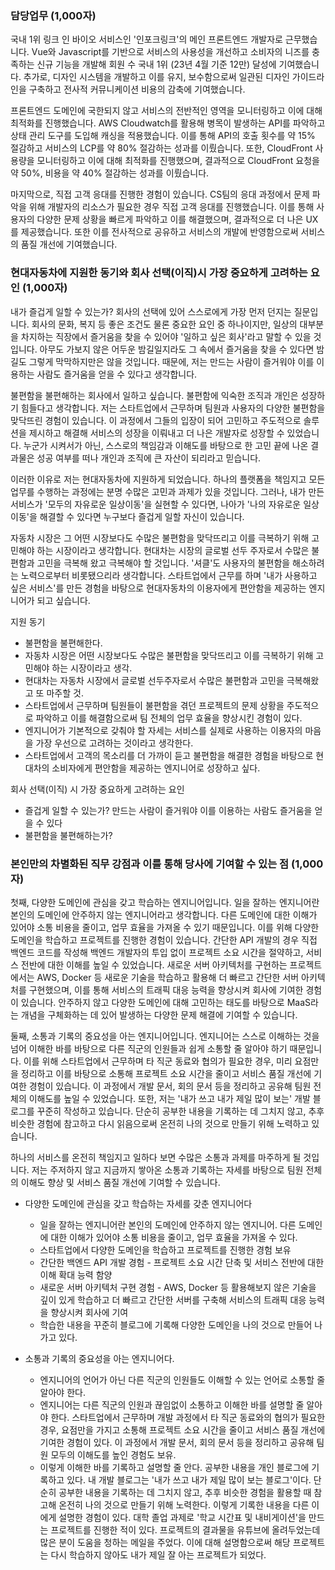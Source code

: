 ### 담당업무 (1,000자)
국내 1위 링크 인 바이오 서비스인 '인포크링크'의 메인 프론트엔드 개발자로 근무했습니다.
Vue와 Javascript를 기반으로 서비스의 사용성을 개선하고 소비자의 니즈를 충족하는 신규 기능을 개발해 회원 수 국내 1위 (23년 4월 기준 12만) 달성에 기여했습니다.
추가로, 디자인 시스템을 개발하고 이를 유지, 보수함으로써 일관된 디자인 가이드라인을 구축하고 전사적 커뮤니케이션 비용의 감축에 기여했습니다.

프론트엔드 도메인에 국한되지 않고 서비스의 전반적인 영역을 모니터링하고 이에 대해 최적화를 진행했습니다.
AWS Cloudwatch를 활용해 병목이 발생하는 API를 파악하고 상태 관리 도구를 도입해 캐싱을 적용했습니다. 이를 통해 API의 호출 횟수를 약 15% 절감하고 서비스의 LCP를 약 80% 절감하는 성과를 이뤘습니다.
또한, CloudFront 사용량을 모니터링하고 이에 대해 최적화를 진행했으며, 결과적으로 CloudFront 요청을 약 50%, 비용을 약 40% 절감하는 성과를 이뤘습니다.

마지막으로, 직접 고객 응대를 진행한 경험이 있습니다.
CS팀의 응대 과정에서 문제 파악을 위해 개발자의 리소스가 필요한 경우 직접 고객 응대를 진행했습니다.
이를 통해 사용자의 다양한 문제 상황을 빠르게 파악하고 이를 해결했으며, 결과적으로 더 나은 UX를 제공했습니다.
또한 이를 전사적으로 공유하고 서비스의 개발에 반영함으로써 서비스의 품질 개선에 기여했습니다.

### 현대자동차에 지원한 동기와 회사 선택(이직)시 가장 중요하게 고려하는 요인 (1,000자)
내가 즐겁게 일할 수 있는가?
회사의 선택에 있어 스스로에게 가장 먼저 던지는 질문입니다.
회사의 문화, 복지 등 좋은 조건도 물론 중요한 요인 중 하나이지만, 일상의 대부분을 차지하는 직장에서 즐거움을 찾을 수 있어야 '일하고 싶은 회사'라고 말할 수 있을 것입니다. 아무도 가보지 않은 어두운 밤길일지라도 그 속에서 즐거움을 찾을 수 있다면 밤길도 그렇게 막막하지만은 않을 것입니다.
때문에, 저는 만드는 사람이 즐거워야 이를 이용하는 사람도 즐거움을 얻을 수 있다고 생각합니다.

불편함을 불편해하는 회사에서 일하고 싶습니다.
불편함에 익숙한 조직과 개인은 성장하기 힘들다고 생각합니다.
저는 스타트업에서 근무하며 팀원과 사용자의 다양한 불편함을 맞닥뜨린 경험이 있습니다. 이 과정에서 그들의 입장이 되어 고민하고 주도적으로 솔루션을 제시하고 해결해 서비스의 성장을 이뤄내고 더 나은 개발자로 성장할 수 있었습니다.
누군가 시켜서가 아닌, 스스로의 책임감과 이해도를 바탕으로 한 고민 끝에 나온 결과물은 성공 여부를 떠나 개인과 조직에 큰 자산이 되리라고 믿습니다. 

이러한 이유로 저는 현대자동차에 지원하게 되었습니다.
하나의 플랫폼을 책임지고 모든 업무를 수행하는 과정에는 분명 수많은 고민과 과제가 있을 것입니다.
그러나, 내가 만든 서비스가 '모두의 자유로운 일상이동'을 실현할 수 있다면, 나아가 '나의 자유로운 일상이동'을 해결할 수 있다면 누구보다 즐겁게 일할 자신이 있습니다.

자동차 시장은 그 어떤 시장보다도 수많은 불편함을 맞닥뜨리고 이를 극복하기 위해 고민해야 하는 시장이라고 생각합니다.
현대차는 시장의 글로벌 선두 주자로서 수많은 불편함과 고민을 극복해 왔고 극복해야 할 것입니다.
'셔클'도 사용자의 불편함을 해소하려는 노력으로부터 비롯됐으리라 생각합니다.
스타트업에서 근무를 하며 '내가 사용하고 싶은 서비스'를 만든 경험을 바탕으로 현대자동차의 이용자에게 편안함을 제공하는 엔지니어가 되고 싶습니다.


지원 동기
- 불편함을 불편해한다.
- 자동차 시장은 어떤 시장보다도 수많은 불편함을 맞닥뜨리고 이를 극복하기 위해 고민해야 하는 시장이라고 생각.
- 현대차는 자동차 시장에서 글로벌 선두주자로서 수많은 불편함과 고민을 극복해왔고 또 마주할 것.
- 스타트업에서 근무하며 팀원들이 불편함을 겪던 프로젝트의 문제 상황을 주도적으로 파악하고 이를 해결함으로써 팀 전체의 업무 효율을 향상시킨 경험이 있다.
- 엔지니어가 기본적으로 갖춰야 할 자세는 서비스를 실제로 사용하는 이용자의 마음을 가장 우선으로 고려하는 것이라고 생각한다.
- 스타트업에서 고객의 목소리를 더 가까이 듣고 불편함을 해결한 경험을 바탕으로 현대차의 소비자에게 편안함을 제공하는 엔지니어로 성장하고 싶다.

회사 선택(이직) 시 가장 중요하게 고려하는 요인
- 즐겁게 일할 수 있는가? 만드는 사람이 즐거워야 이를 이용하는 사람도 즐거움을 얻을 수 있다
- 불편함을 불편해하는가?



### 본인만의 차별화된 직무 강점과 이를 통해 당사에 기여할 수 있는 점 (1,000자) 
첫째, 다양한 도메인에 관심을 갖고 학습하는 엔지니어입니다.
일을 잘하는 엔지니어란 본인의 도메인에 안주하지 않는 엔지니어라고 생각합니다.
다른 도메인에 대한 이해가 있어야 소통 비용을 줄이고, 업무 효율을 가져올 수 있기 때문입니다.
이를 위해 다양한 도메인을 학습하고 프로젝트를 진행한 경험이 있습니다.
간단한 API 개발의 경우 직접 백엔드 코드를 작성해 백엔드 개발자의 투입 없이 프로젝트 소요 시간을 절약하고, 서비스 전반에 대한 이해를 높일 수 있었습니다.
새로운 서버 아키텍처를 구현하는 프로젝트에서는 AWS, Docker 등 새로운 기술을 학습하고 활용해 더 빠르고 간단한 서버 아키텍처를 구현했으며, 이를 통해 서비스의 트래픽 대응 능력을 향상시켜 회사에 기여한 경험이 있습니다.
안주하지 않고 다양한 도메인에 대해 고민하는 태도를 바탕으로 MaaS라는 개념을 구체화하는 데 있어 발생하는 다양한 문제 해결에 기여할 수 있습니다.

둘째, 소통과 기록의 중요성을 아는 엔지니어입니다.
엔지니어는 스스로 이해하는 것을 넘어 이해한 바를 바탕으로 다른 직군의 인원들과 쉽게 소통할 줄 알아야 하기 때문입니다.
이를 위해 스타트업에서 근무하며 타 직군 동료와 협의가 필요한 경우, 미리 요점만을 정리하고 이를 바탕으로 소통해 프로젝트 소요 시간을 줄이고 서비스 품질 개선에 기여한 경험이 있습니다.
이 과정에서 개발 문서, 회의 문서 등을 정리하고 공유해 팀원 전체의 이해도를 높일 수 있었습니다.
또한, 저는 '내가 쓰고 내가 제일 많이 보는' 개발 블로그를 꾸준히 작성하고 있습니다.
단순히 공부한 내용을 기록하는 데 그치지 않고, 추후 비슷한 경험에 참고하고 다시 읽음으로써 온전히 나의 것으로 만들기 위해 노력하고 있습니다.

하나의 서비스를 온전히 책임지고 일하다 보면 수많은 소통과 과제를 마주하게 될 것입니다.
저는 주저하지 않고 지금까지 쌓아온 소통과 기록하는 자세를 바탕으로 팀원 전체의 이해도 향상 및 서비스 품질 개선에 기여할 수 있습니다.

- 다양한 도메인에 관심을 갖고 학습하는 자세를 갖춘 엔지니어다
	- 일을 잘하는 엔지니어란 본인의 도메인에 안주하지 않는 엔지니어. 다른 도메인에 대한 이해가 있어야 소통 비용을 줄이고, 업무 효율을 가져올 수 있다.
	- 스타트업에서 다양한 도메인을 학습하고 프로젝트를 진행한 경험 보유
	- 간단한 백엔드 API 개발 경험 - 프로젝트 소요 시간 단축 및 서비스 전반에 대한 이해 확대 능력 함양
	- 새로운 서버 아키텍처 구현 경험 - AWS, Docker 등 활용해보지 않은 기술을 깊이 있게 학습하고 더 빠르고 간단한 서버를 구축해 서비스의 트래픽 대응 능력을 향상시켜 회사에 기여
	- 학습한 내용을 꾸준히 블로그에 기록해 다양한 도메인을 나의 것으로 만들어 나가고 있다.

- 소통과 기록의 중요성을 아는 엔지니어다.
	- 엔지니어의 언어가 아닌 다른 직군의 인원들도 이해할 수 있는 언어로 소통할 줄 알아야 한다.
	- 엔지니어는 다른 직군의 인원과 끊임없이 소통하고 이해한 바를 설명할 줄 알아야 한다. 스타트업에서 근무하며 개발 과정에서 타 직군 동료와의 협의가 필요한 경우, 요점만을 가지고 소통해 프로젝트 소요 시간을 줄이고 서비스 품질 개선에 기여한 경험이 있다. 이 과정에서 개발 문서, 회의 문서 등을 정리하고 공유해 팀원 모두의 이해도를 높인 경험도 보유.
	- 이렇게 이해한 바를 기록하고 설명할 줄 안다. 공부한 내용을 개인 블로그에 기록하고 있다. 내 개발 블로그는  '내가 쓰고 내가 제일 많이 보는 블로그'이다. 단순히 공부한 내용을 기록하는 데 그치지 않고, 추후 비슷한 경험을 활용할 때 참고해 온전히 나의 것으로 만들기 위해 노력한다. 이렇게 기록한 내용을 다른 이에게 설명한 경험이 있다. 대학 졸업 과제로 '학교 시간표 및 내비게이션'을 만드는 프로젝트를 진행한 적이 있다. 프로젝트의 결과물을 유튜브에 올려두었는데 많은 분이 도움을 청하는 메일을 주었다. 이에 대해 설명함으로써 해당 프로젝트는 다시 학습하지 않아도 내가 제일 잘 아는 프로젝트가 되었다.
	  
